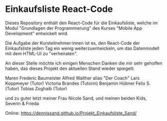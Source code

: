# Einkaufsliste React-Code

Dieses Repository enthält den React-Code für die Einkaufsliste, welche im Modul "Grundlagen der Programmierung" des Kurses "Mobile App Development" entwickelt wird.

Die Aufgabe der Kursteilnehmer:innen ist es, den React-Code der Einkaufsliste jeden Tag ein wenig weiterzuentwickeln, um das Datenmodell mit dem HTML-UI zu "verheiraten".

An dieser Stelle möchte ich einigen Menschen Danken die mir sehr geholfen haben,
das dieses Projekt den aktuellen Stand wieder spiegelt:

Maren 
Frederic Baumeister
Alfred Walther alias "Der Coach"
Lars Koppmeyer (Tutor)
Victoria Brandes (Tutorin)
Benjamin Hübner
Felix S. (Tutor)
Tobias Zoghaib (Tutor)

und zu guter letzt meiner Frau Nicole Sand, und meinen beiden Kids, Severin & Frieda

Online: https://dennissand.github.io/Projekt_Einkaufsliste_Sand/






